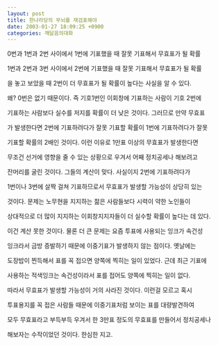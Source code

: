```yaml
---
layout: post
title: 한나라당의 무뇌를 재검표해야
date: 2003-01-27 18:09:25 +0900
categories: 깨달음의대화
---
```

0번과 1번과 2번 사이에서 1번에 기표했을 때 잘못 기표해서 무효표가 될 확률
  

  
1번과 2번과 3번 사이에서 2번에 기표했을 때 잘못 기표해서 무효표가 될 확률
  

  
을 놓고 보았을 때 2번이 더 무효표가 될 확률이 높다는 사실을 알 수 있다.
  

  
왜? 0번은 없기 때문이다. 즉 기호1번인 이회창에 기표하는 사람이 기호 2번에
  

  
기표하는 사람보다 실수를 저지를 확률이 더 낮은 것이다. 그러므로 만약 무효표
  

  
가 발생한다면 2번에 기표하려다가 잘못 기표할 확률이 1번에 기표하려다가 잘못
  

  
기표할 확률의 2배인 것이다. 이런 이유로 1만표 이상의 무효표가 발생한다면
  

  
무조건 선거에 영향을 줄 수 있는 상황으로 우겨서 어째 정치공세나 해보려고
  

  
잔머리를 굴린 것이다. 그들의 계산이 맞다. 사실이지 2번에 기표하려다가
  

  
1번이나 3번에 살짝 걸쳐 기표하므로서 무효표가 발생할 가능성이 상당히 있는
  

  
것이다. 문제는 노무현을 지지하는 젊은 사람들보다 시력이 약한 노인들이
  

  
상대적으로 더 많이 지지하는 이회창지지자들이 더 실수할 확률이 높다는 데 있다.
  

  
이건 계산 못한 것이다. 물론 더 큰 문제는 요즘 투표에 사용되는 잉크가 속건성
  

  
잉크라서 금방 증발하기 때문에 이중기표가 발생하지 않는 점이다. 옛날에는
  

  
도장밥이 찐득해서 표를 꼭 접으면 양쪽에 찍히는 일이 있었다. 근데 최근 기표에
  

  
사용하는 적색잉크는 속건성이라서 표를 접어도 양쪽에 찍히는 일이 없다.
  

  
따라서 무효표가 발생할 가능성이 거의 사라진 것이다. 이런걸 모르고 혹시
  

  
투표용지를 꼭 접은 사람들 때문에 이중기표처럼 보이는 표를 대량발견하여
  

  
모두 무효표라고 부득부득 우겨서 한 3만표 정도의 무효표를 만들어서 정치공세나
  

  
해보자는 수작이었던 것이다. 한심한 지고.